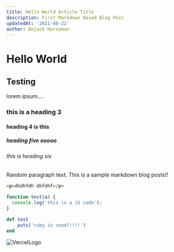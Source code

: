 ```yaml
---
title: Hello World Article Title
description: First Markdown Based Blog Post
updatedAt: '2021-08-22'
author: Bojack Horseman
---
```


# Hello World

## Testing

lorem ipsum....

### this is a heading 3

#### heading 4 is this

##### heading five ooooo

###### this is heading six

Random paragraph text. This is a sample markdown blog posts!!

```html
<p>dhdhfdh dhfdhf</p>
```

```js
function test(a) {
  console.log('this is a JS code');
}
```

```ruby
def test
	puts('ruby is coool!!!!')
end
```

![VercelLogo](/images/face-left.png)
